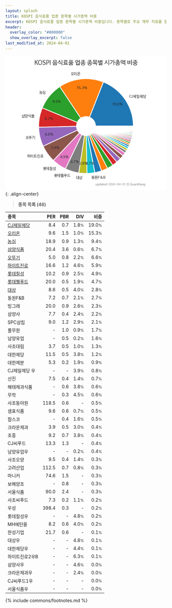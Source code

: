```yaml
---
layout: splash
title: KOSPI 음식료품 업종 종목별 시가총액 비중
excerpt: KOSPI 음식료품 업종 종목별 시가총액 비중입니다. 종목별로 주요 재무 지표를 함께 표시합니다.
header:
  overlay_color: "#800000"
  show_overlay_excerpt: false
last_modified_at: 2024-04-01
---
```



![KOSPI 음식료품 업종 종목별 시가총액 비중](/stats/sector/images/kospi_업종_음식료품_종목.png){: .align-center}


> **종목 목록 (46)**<a id="list"></a>

| **종목** | **PER** | **PBR** | **DIV** | **비중** |
| :------- | ------: | ------: | ------: | -------: |
| [CJ제일제당](/097950/) | 8.4 | 0.7 | 1.8<small>%</small> | 19.0<small>%</small> |
| [오리온](/271560/) | 9.6 | 1.5 | 1.0<small>%</small> | 15.3<small>%</small> |
| [농심](/004370/) | 18.9 | 0.9 | 1.3<small>%</small> | 9.4<small>%</small> |
| [삼양식품](/003230/) | 20.4 | 3.6 | 0.6<small>%</small> | 6.7<small>%</small> |
| [오뚜기](/007310/) | 5.0 | 0.8 | 2.2<small>%</small> | 6.6<small>%</small> |
| [하이트진로](/000080/) | 16.6 | 1.2 | 4.6<small>%</small> | 5.9<small>%</small> |
| [롯데칠성](/005300/) | 10.2 | 0.9 | 2.5<small>%</small> | 4.9<small>%</small> |
| [롯데웰푸드](/280360/) | 20.0 | 0.5 | 1.9<small>%</small> | 4.7<small>%</small> |
| [대상](/001680/) | 8.6 | 0.5 | 4.0<small>%</small> | 2.8<small>%</small> |
| 동원F&B | 7.2 | 0.7 | 2.1<small>%</small> | 2.7<small>%</small> |
| 빙그레 | 20.0 | 0.9 | 2.6<small>%</small> | 2.3<small>%</small> |
| 삼양사 | 7.7 | 0.4 | 2.4<small>%</small> | 2.2<small>%</small> |
| SPC삼립 | 9.0 | 1.2 | 2.9<small>%</small> | 2.1<small>%</small> |
| 풀무원 | - | 1.0 | 0.9<small>%</small> | 1.7<small>%</small> |
| 남양유업 | - | 0.5 | 0.2<small>%</small> | 1.6<small>%</small> |
| 사조대림 | 3.7 | 0.5 | 1.0<small>%</small> | 1.3<small>%</small> |
| 대한제당 | 11.5 | 0.5 | 3.8<small>%</small> | 1.2<small>%</small> |
| 대한제분 | 5.3 | 0.2 | 1.9<small>%</small> | 0.9<small>%</small> |
| CJ제일제당 우 | - | - | 3.9<small>%</small> | 0.8<small>%</small> |
| 선진 | 7.5 | 0.4 | 1.4<small>%</small> | 0.7<small>%</small> |
| 해태제과식품 | - | 0.6 | 3.8<small>%</small> | 0.6<small>%</small> |
| 무학 | - | 0.3 | 4.5<small>%</small> | 0.6<small>%</small> |
| 사조동아원 | 118.5 | 0.6 | - | 0.5<small>%</small> |
| 샘표식품 | 9.6 | 0.6 | 0.7<small>%</small> | 0.5<small>%</small> |
| 팜스코 | - | 0.4 | 1.6<small>%</small> | 0.5<small>%</small> |
| 크라운제과 | 3.9 | 0.5 | 3.0<small>%</small> | 0.4<small>%</small> |
| 조흥 | 9.2 | 0.7 | 3.8<small>%</small> | 0.4<small>%</small> |
| CJ씨푸드 | 13.3 | 1.3 | - | 0.4<small>%</small> |
| 남양유업우 | - | - | 0.2<small>%</small> | 0.4<small>%</small> |
| 사조오양 | 9.5 | 0.4 | 1.4<small>%</small> | 0.3<small>%</small> |
| 고려산업 | 112.5 | 0.7 | 0.8<small>%</small> | 0.3<small>%</small> |
| 마니커 | 74.6 | 1.5 | - | 0.3<small>%</small> |
| 보해양조 | - | 0.8 | - | 0.3<small>%</small> |
| 서울식품 | 90.0 | 2.4 | - | 0.3<small>%</small> |
| 사조씨푸드 | 7.3 | 0.2 | 1.1<small>%</small> | 0.2<small>%</small> |
| 우성 | 398.4 | 0.3 | - | 0.2<small>%</small> |
| 롯데칠성우 | - | - | 4.8<small>%</small> | 0.2<small>%</small> |
| MH에탄올 | 8.2 | 0.6 | 4.0<small>%</small> | 0.2<small>%</small> |
| 한성기업 | 21.7 | 0.6 | - | 0.1<small>%</small> |
| 대상우 | - | - | 4.8<small>%</small> | 0.1<small>%</small> |
| 대한제당우 | - | - | 4.4<small>%</small> | 0.1<small>%</small> |
| 하이트진로2우B | - | - | 6.3<small>%</small> | 0.1<small>%</small> |
| 삼양사우 | - | - | 4.6<small>%</small> | 0.0<small>%</small> |
| 크라운제과우 | - | - | 2.4<small>%</small> | 0.0<small>%</small> |
| CJ씨푸드1우 | - | - | - | 0.0<small>%</small> |
| 서울식품우 | - | - | - | 0.0<small>%</small> |

{% include commons/footnotes.md %}